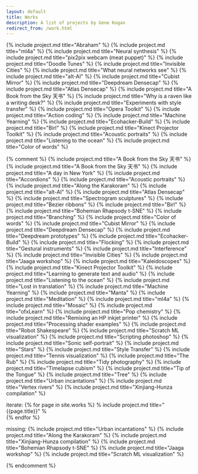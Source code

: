 ```yaml
---
layout: default
title: Works
description: A list of projects by Gene Kogan
redirect_from: /work.html
---
```


<div id="works">
    {% include project.md title="Abraham" %} 
    {% include project.md title="ml4a" %} 
    {% include project.md title="Neural synthesis" %} 
		{% include project.md title="pix2pix webcam (meat puppet)" %} 
    {% include project.md title="Doodle Tunes" %} 
    {% include project.md title="Invisible Cities" %} 
    {% include project.md title="What neural networks see" %} 
    {% include project.md title="alt-AI" %} 
    {% include project.md title="Cubist Mirror" %} 
    {% include project.md title="Deepdream Densecap" %} 
    {% include project.md title="Atlas Densecap" %} 
    {% include project.md title="A Book from the Sky 天书" %} 
    {% include project.md title="Why is a raven like a writing desk?" %} 
    {% include project.md title="Experiments with style transfer" %} 
    {% include project.md title="Opera Toolkit" %} 
    {% include project.md title="Action coding" %} 
    {% include project.md title="Machine Yearning" %} 
    {% include project.md title="Ecohacker-Build" %} 
    {% include project.md title="Birl" %} 
    {% include project.md title="Kinect Projector Toolkit" %} 
    {% include project.md title="Acoustic portraits" %} 
    {% include project.md title="Listening to the ocean" %} 
    {% include project.md title="Color of words" %} 
</div>

<!-- Futurium -->
<!-- Loops -->
<!-- Antipodes + StyleGAN -->

{% comment %} 
{% include project.md title="A Book from the Sky 天书" %} 
{% include project.md title="A Book from the Sky 天书" %} 
{% include project.md title="A day in New York" %} 
{% include project.md title="Accordions" %} 
{% include project.md title="Acoustic portraits" %} 
{% include project.md title="Along the Karakoram" %} 
{% include project.md title="alt-AI" %} 
{% include project.md title="Atlas Densecap" %} 
{% include project.md title="Spectrogram sculptures" %} 
{% include project.md title="Bezier ribbons" %} 
{% include project.md title="Birl" %} 
{% include project.md title="Bohemian Rhapsody t-SNE" %} 
{% include project.md title="Branching" %} 
{% include project.md title="Color of words" %} 
{% include project.md title="Cubist Mirror" %} 
{% include project.md title="Deepdream Densecap" %} 
{% include project.md title="Deepdream prototypes" %} 
{% include project.md title="Ecohacker-Build" %} 
{% include project.md title="Flocking" %} 
{% include project.md title="Gestural instruments" %} 
{% include project.md title="Interference" %} 
{% include project.md title="Invisible Cities" %} 
{% include project.md title="Jaaga workshop" %} 
{% include project.md title="Kaleidoscopes" %} 
{% include project.md title="Kinect Projector Toolkit" %} 
{% include project.md title="Learning to generate text and audio" %} 
{% include project.md title="Listening to the ocean" %} 
{% include project.md title="Lost in translation" %} 
{% include project.md title="Machine Yearning" %} 
{% include project.md title="Manta" %} 
{% include project.md title="Meditation" %} 
{% include project.md title="ml4a" %} 
{% include project.md title="Mosaic" %} 
{% include project.md title="ofxLearn" %} 
{% include project.md title="Pop chemistry" %} 
{% include project.md title="Remixing an HP inkjet printer" %} 
{% include project.md title="Processing shader examples" %} 
{% include project.md title="Robot Shakespeare" %} 
{% include project.md title="Scratch ML visualization" %} 
{% include project.md title="Scripting photoshop" %} 
{% include project.md title="Sonic self-portrait" %} 
{% include project.md title="Stars" %} 
{% include project.md title="Style Transfer" %} 
{% include project.md title="Tennis visualization" %} 
{% include project.md title="The Rub" %} 
{% include project.md title="Tidy photography" %} 
{% include project.md title="Timelapse cubism" %} 
{% include project.md title="Tip of the Tongue" %} 
{% include project.md title="Tree" %} 
{% include project.md title="Urban incantations" %} 
{% include project.md title="Vertex rivers" %} 
{% include project.md title="Xinjiang-Hunza compilation" %}

iterate:
{% for page in site.works %}
    % include project.md title="{{page.title}}" % <br/>
{% endfor %}

missing:
{% include project.md title="Urban incantations" %} 
{% include project.md title="Along the Karakoram" %} 
{% include project.md title="Xinjiang-Hunza compilation" %}
{% include project.md title="Bohemian Rhapsody t-SNE" %} 
{% include project.md title="Jaaga workshop" %} 
{% include project.md title="Scratch ML visualization" %} 

{% endcomment %}
